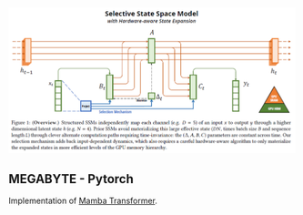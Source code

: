 <img src="./mamba_architecture.PNG" width="800px"></img>

## MEGABYTE - Pytorch

Implementation of <a href="https://arxiv.org/abs/2312.00752">Mamba Transformer</a>.
